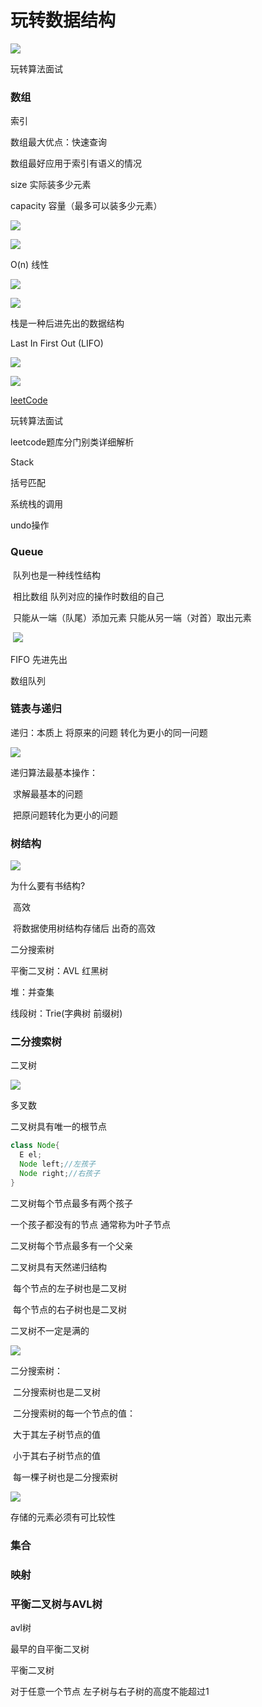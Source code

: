 # 玩转数据结构

![](img/0.jpg)

玩转算法面试

### 数组

 索引

数组最大优点：快速查询

数组最好应用于索引有语义的情况

size 实际装多少元素

capacity 容量（最多可以装多少元素）

![](img/1.jpg)



![](img/4.jpg)



O(n) 线性



![](img/5.jpg)

![](img/6.jpg)

栈是一种后进先出的数据结构

Last In First Out  (LIFO)

![](img/7.jpg)

![](img/8.jpg)

[leetCode](https://leetcode-cn.com/)

玩转算法面试 

leetcode题库分门别类详细解析



Stack

括号匹配 

系统栈的调用

undo操作

### Queue

​	队列也是一种线性结构

​	相比数组 队列对应的操作时数组的自己

​	只能从一端（队尾）添加元素 只能从另一端（对首）取出元素

​	![](img/9.jpg)

FIFO 先进先出

数组队列

### 链表与递归

递归：本质上 将原来的问题 转化为更小的同一问题



![](img/10.jpg)

递归算法最基本操作：

​	求解最基本的问题

​	把原问题转化为更小的问题



### 树结构

![](img/11.jpg)

为什么要有书结构?

​	高效

​	将数据使用树结构存储后 出奇的高效

二分搜索树

平衡二叉树：AVL   红黑树

堆：并查集

线段树：Trie(字典树 前缀树)





### 二分搜索树

二叉树

![](img/13.jpg)



多叉数



二叉树具有唯一的根节点

```java
class Node{
  E el;
  Node left;//左孩子
  Node right;//右孩子
}
```

二叉树每个节点最多有两个孩子

一个孩子都没有的节点 通常称为叶子节点

二叉树每个节点最多有一个父亲



二叉树具有天然递归结构

​	每个节点的左子树也是二叉树

​	每个节点的右子树也是二叉树

二叉树不一定是满的

![](img/14.jpg)

二分搜索树：

​	二分搜索树也是二叉树

​	二分搜索树的每一个节点的值：

​		大于其左子树节点的值

​		小于其右子树节点的值

​	每一棵子树也是二分搜索树

![](img/15.jpg)



存储的元素必须有可比较性



### 集合

### 映射

### 平衡二叉树与AVL树

avl树

最早的自平衡二叉树

平衡二叉树

对于任意一个节点  左子树与右子树的高度不能超过1






